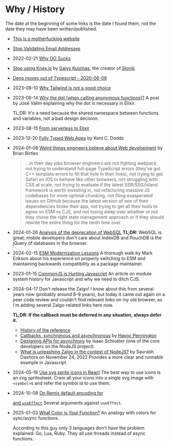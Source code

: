 # Why / History

The date at the beginning of some links is the date I found them, not the date they may have been written/published.

- [This is a motherfucking website](https://motherfuckingwebsite.com/)

- [Stop Validating Email Addresses](https://davidcel.is/posts/stop-validating-email-addresses-with-regex/)

- 2022-02-21 [Why OO Sucks](http://beadslang.org/blog/2021/11/24/a-classic-post-from-the-late-great-joe-armstrong-inventor-of-erlang)

- [Stop using Knex.js](https://gajus.medium.com/stop-using-knex-js-and-earn-30-bf410349856c)
  by [Gajys Kuizinas](https://twitter.com/kuizinas), the creator of [Slonik](https://github.com/gajus/slonik)

- [Deno moves out of Typescript - 2020-06-09](https://startfunction.com/2020/06/09/deno-will-stop-using-typescript/)

- 2023-08-10 [Why Tailwind is not a good choice](https://pdx.su/blog/2023-07-26-tailwind-and-the-death-of-craftsmanship/)

- 2023-08-14 [Why the dot (when calling anonymous functions)?](https://dashbit.co/blog/why-the-dot)
  A post by José Valim explaining why the dot is necessary in Elixir.

  TL;DR: It's a need because the shared namespace between functions and variables, not a bad design decision.

- 2023-08-15 [From serverless to Elixir](https://medium.com/coryodaniel/from-erverless-to-elixir-48752db4d7bc)

- 2023-12-20 [Fully Typed Web Apps](https://www.epicweb.dev/fully-typed-web-apps)
  by Kent C. Dodds

- 2024-01-08 [Weird things engineers believe about Web development](https://birtles.blog/2024/01/06/weird-things-engineers-believe-about-development/)
  by Brian Birtles

  > ...in their day jobs browser engineers are not fighting webpack, not trying to understand full-page TypeScript errors (they’ve got C++ template errors to fill that hole in their lives), not trying to get Safari on iOS to behave like other browsers, not struggling with CSS at scale, not trying to evaluate if the latest SSR/SSG/island framework is worth investing in, not refactoring massive JS codebases for more optimal chunking, not filing exasperated issues on GitHub because the latest version of one of their dependencies broke their app, not trying to get all their tools to agree on ESM vs CJS, and not losing sleep over whether or not they chose the right state management approach or if they should rewrite the entire thing for the tenth time over.

- 2024-01-26 [Analysis of the deprecation of WebSQL](https://nolanlawson.com/2014/04/26/web-sql-database-in-memoriam/)
  **TL;DR:** WebSQL is great, mobile developers don't care about IndexDB and PouchDB is the jQuery of databases in the browser.

- 2024-02-15 [ESM Modernization Lessons](https://blog.isquaredsoftware.com/2023/08/esm-modernization-lessons/)
  A thorough walk by Mark Erikson about his experience on properly switching to ESM and maintaining backwards compatibility as a package maintainer.

- 2023-01-15 [CommonJS is Hurting Javascript](https://deno.com/blog/commonjs-is-hurting-javascript)
  An article on module system history for Javascript and why we need to ditch CJS.

- 2024-04-17 Don't release the Zalgo!
  I know about this from several years now (probably around 8-9 years), but today it came out again on a peer code review and couldn't find relevant links on my old browser, so I'm adding several Zalgo-related links here now.

  **TL;DR: If the callback must be deferred in any situation, always defer it.**

  - [History of the reference](https://knowyourmeme.com/memes/zalgo)
  - [Callbacks, synchronous and asynchronous](https://blog.ometer.com/2011/07/24/callbacks-synchronous-and-asynchronous/)
    by [Havoc Pennington](https://ometer.com/about.html)
  - [Designing APIs for asynchrony](https://blog.izs.me/2013/08/designing-apis-for-asynchrony/)
    by Isaac Schlueter (one of the core developers on the NodeJS project)
  - [What is unleashing Zalgo in the context of NodeJS?](https://progressivecoder.com/what-is-unleashing-zalgo-in-nodejs/)
    by Saurabh Dashora on November 24, 2022
    Provides a more clear and runnable example in Javascript.

- 2024-05-16 [Use svg sprite icons in React](https://www.jacobparis.com/content/svg-icons)
  The best way to use icons is an svg spritesheet. Cram all your icons into a single svg image with `<symbol>`s and refer the symbol id to use them.

- 2024-10-08 [On Remix default encoding for <Form> and `useEffect`](https://macwright.com/2024/05/28/remix-form-gripes)
  Several arguments against `useEffect`.

- 2025-01-03 [What Color is Your Function?](https://journal.stuffwithstuff.com/2015/02/01/what-color-is-your-function/)
  An analogy with colors for sync/async functions.

  According to this guy only 3 languages don't have the problem explained: Go, Lua, Ruby. They all use threads instead of async functions.
